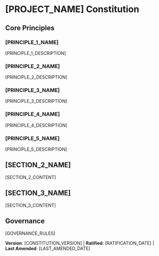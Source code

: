# [PROJECT_NAME] Constitution

<!-- Example: Spec Constitution, TaskFlow Constitution, etc. -->

## Core Principles

### [PRINCIPLE_1_NAME]

<!-- Example: I. Library-First -->

[PRINCIPLE_1_DESCRIPTION]

<!-- Example: Every feature starts as a standalone library; Libraries must be self-contained, independently testable, documented; Clear purpose required - no organizational-only libraries -->

### [PRINCIPLE_2_NAME]

<!-- Example: II. CLI Interface -->

[PRINCIPLE_2_DESCRIPTION]

<!-- Example: Every library exposes functionality via CLI; Text in/out protocol: stdin/args → stdout, errors → stderr; Support JSON + human-readable formats -->

### [PRINCIPLE_3_NAME]

<!-- Example: III. Test-First (NON-NEGOTIABLE) -->

[PRINCIPLE_3_DESCRIPTION]

<!-- Example: TDD mandatory: Tests written → User approved → Tests fail → Then implement; Red-Green-Refactor cycle strictly enforced -->

### [PRINCIPLE_4_NAME]

<!-- Example: IV. Integration Testing -->

[PRINCIPLE_4_DESCRIPTION]

<!-- Example: Focus areas requiring integration tests: New library contract tests, Contract changes, Inter-service communication, Shared schemas -->

### [PRINCIPLE_5_NAME]

<!-- Example: V. Observability, VI. Versioning & Breaking Changes, VII. Simplicity -->

[PRINCIPLE_5_DESCRIPTION]

<!-- Example: Text I/O ensures debuggability; Structured logging required; Or: MAJOR.MINOR.BUILD format; Or: Start simple, YAGNI principles -->

## [SECTION_2_NAME]

<!-- Example: Additional Constraints, Security Requirements, Performance Standards, etc. -->

[SECTION_2_CONTENT]

<!-- Example: Technology stack requirements, compliance standards, deployment policies, etc. -->

## [SECTION_3_NAME]

<!-- Example: Development Workflow, Review Process, Quality Gates, etc. -->

[SECTION_3_CONTENT]

<!-- Example: Code review requirements, testing gates, deployment approval process, etc. -->

## Governance

<!-- Example: Constitution supersedes all other practices; Amendments require documentation, approval, migration plan -->

[GOVERNANCE_RULES]

<!-- Example: All PRs/reviews must verify compliance; Complexity must be justified; Use [GUIDANCE_FILE] for runtime development guidance -->

**Version**: [CONSTITUTION_VERSION] | **Ratified**: [RATIFICATION_DATE] | **Last Amended**: [LAST_AMENDED_DATE]

<!-- Example: Version: 2.1.1 | Ratified: 2025-06-13 | Last Amended: 2025-07-16 -->
